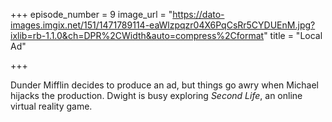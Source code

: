 +++
episode_number = 9
image_url = "https://dato-images.imgix.net/151/1471789114-eaWlzpqzr04X6PqCsRr5CYDUEnM.jpg?ixlib=rb-1.1.0&ch=DPR%2CWidth&auto=compress%2Cformat"
title = "Local Ad"

+++

Dunder Mifflin decides to produce an ad, but things go awry when Michael hijacks the production. Dwight is busy exploring <em>Second Life</em>, an online virtual reality game.
				